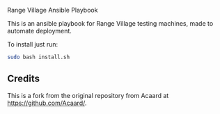 Range Village Ansible Playbook

This is an ansible playbook for Range Village testing machines, made to automate deployment.

To install just run:
```bash 
sudo bash install.sh
```

## Credits
This is a fork from the original repository from Acaard at https://github.com/Acaard/.

